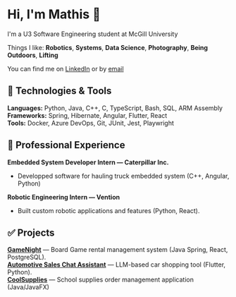 # Hi, I'm Mathis 🤖  
I'm a U3 Software Engineering student at McGill University  

Things I like: **Robotics**, **Systems**, **Data Science**, **Photography**, **Being Outdoors**, **Lifting**

You can find me on [LinkedIn](https://www.linkedin.com/in/mathis-belanger/) or by [email](mailto:mathisbelangerr@gmail.com)  

## 🔧 Technologies & Tools 
**Languages:** Python, Java, C++, C, TypeScript, Bash, SQL, ARM Assembly  
**Frameworks:** Spring, Hibernate, Angular, Flutter, React  
**Tools:** Docker, Azure DevOps, Git, JUnit, Jest, Playwright  

## 💼 Professional Experience  
**Embedded System Developer Intern — Caterpillar Inc.** 
- Developped software for hauling truck embedded system (C++, Angular, Python)

**Robotic Engineering Intern — Vention** 
- Built custom robotic applications and features (Python, React).  

## ✅ Projects  
**[GameNight](https://github.com/McGill-ECSE321-Winter2025/project-group-14)** — Board Game rental management system (Java Spring, React, PostgreSQL).  
**[Automotive Sales Chat Assistant](https://github.com/Tatok-n/HMART)** — LLM-based car shopping tool (Flutter, Python).  
**[CoolSupplies](https://github.com/matblg/CoolSupplies)** — School supplies order management application (Java/JavaFX)

